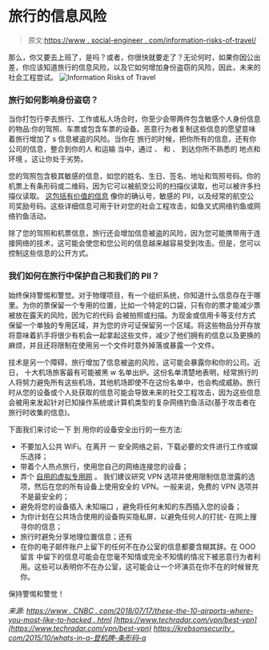 # 旅行的信息风险

> 原文:[https://www . social-engineer . com/information-risks-of-travel/](https://www.social-engineer.com/information-risks-of-travel/)

那么，你又要去上班了，是吗？或者，你很快就要走了？无论何时，如果你因公出差，你应该知道旅行的信息风险，以及它如何增加身份盗窃的风险，因此，未来的社会工程尝试。 ![Information Risks of Travel](../Images/a5e59b3ba0b2c80d1fbfe417c7151c61.png)

### 旅行如何影响身份盗窃？

当你打包行李去旅行、工作或私人场合时，你至少会带两件包含敏感个人身份信息的物品:你的驾照、车票或包含车票的设备。恶意行为者复制这些信息的愿望意味着旅行增加了 s 信息被盗的风险。当你在 旅行的时候，把你所有的信息，还有你公司的信息，整合到你的人 和运输 当中，通过 、 和 、 到达你所不熟悉的 地点和环境 。这让你处于劣势。

您的驾照包含极其敏感的信息，如您的姓名、生日、签名、地址和驾照号码。你的机票上有条形码或二维码，因为它可以被航空公司的扫描仪读取，也可以被许多扫描仪读取。 [这包括有价值的信息](https://krebsonsecurity.com/2015/10/whats-in-a-boarding-pass-barcode-a-lot/) 像你的确认号，敏感的 PII，以及经常的航空公司奖励号码。这些详细信息可用于针对您的社会工程攻击，如鱼叉式网络钓鱼或网络钓鱼活动。

除了您的驾照和机票信息，旅行还会增加信息被盗的风险，因为您可能携带用于连接网络的技术，这可能会使您和您公司的信息越来越容易受到攻击。但是，您可以控制这些信息的公开方式。

### 我们如何在旅行中保护自己和我们的 PII？

始终保持警惕和警觉。对于物理项目，有一个组织系统，你知道什么信息存在于哪里。为你的票保留一个专用的位置，比如一个特定的口袋，只有你的票才能减少票被放在露天的风险，因为它的代码 会被拍照或扫描。为现金或信用卡等支付方式保留一个单独的专用区域，并为您的许可证保留另一个区域。将这些物品分开存放将意味着扒手将很少有机会一起拿起这些文件，减少了他们拥有的信息以及更换的麻烦，并且还将限制在使用另一个文件时意外掉落或暴露一个文件。

技术是另一个障碍，旅行增加了信息被盗的风险，这可能会暴露你和你的公司。近日， 十大机场旅客最有可能被黑 w 名单出炉。这份名单清楚地表明，经常旅行的人将努力避免所有这些机场，其他机场即使不在这份名单中，也会构成威胁。旅行时从您的设备或个人处获取的信息可能会导致未来的社交工程攻击，因为这些信息会被用来发起针对已知操作系统或计算机类型的复杂网络钓鱼活动(基于攻击者在旅行时收集的信息)。

下面我们来讨论一下 到 用你的设备安全出行的一些方法:

*   不要加入公共 WiFi。在离开 一 安全网络之前，下载必要的文件进行工作或娱乐选择；
*   带着个人热点旅行，使用您自己的网络连接您的设备；
*   弄个 [自用的虚拟专用网](https://www.techradar.com/vpn/best-vpn) 。 我们建议研究 VPN 选项并使用限制信息泄露的选项，然后在您的所有设备上使用安全的 VPN。一般来说，免费的 VPN 选项并不是最安全的；
*   避免将您的设备插入 未知端口 ，避免将任何未知的东西插入您的设备；
*   为你计划在公共场合使用的设备购买隐私屏，以避免任何人的打扰- 在网上搜寻你的信息；
*   旅行时避免分享地理位置信息；还有
*   在你的电子邮件账户上留下的任何不在办公室的信息都要含糊其辞。在 OOO 留言 中留下的信息可能会在您毫不知情或完全不知情的情况下被恶意行为者利用。这些可以表明你不在办公室，这可能会让一个坏演员在你不在的时候冒充你。  

保持警惕和警觉！

*来源:* *[https://www . CNBC . com/2018/07/17/these-the-10-airports-where-you-most-like-to-hacked . html](https://www.cnbc.com/2018/07/17/these-are-the-10-airports-where-youre-most-likely-to-be-hacked.html)* *[https://www.techradar.com/vpn/best-vpn](https://www.techradar.com/vpn/best-vpn)* *[https://krebsonsecurity . com/2015/10/whats-in-a-登机牌-条形码-a](https://krebsonsecurity.com/2015/10/whats-in-a-boarding-pass-barcode-a-lot/)*